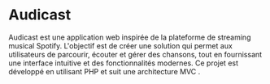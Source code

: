 # Audicast
Audicast est une application web inspirée de la plateforme de streaming musical Spotify. L'objectif est de créer une solution qui permet aux utilisateurs de parcourir, écouter et gérer des chansons, tout en fournissant une interface intuitive et des fonctionnalités modernes. Ce projet est développé en utilisant PHP et suit une architecture MVC .
